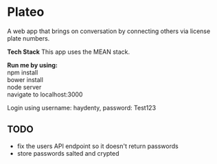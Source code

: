 # Plateo
A web app that brings on conversation by connecting others via license plate numbers.

**Tech Stack**
This app uses the MEAN stack.

**Run me by using:**<br />
npm install <br />
bower install <br />
node server <br />
navigate to localhost:3000

Login using username: haydenty, password: Test123

## TODO 
* fix the users API endpoint so it doesn't return passwords
* store passwords salted and crypted

